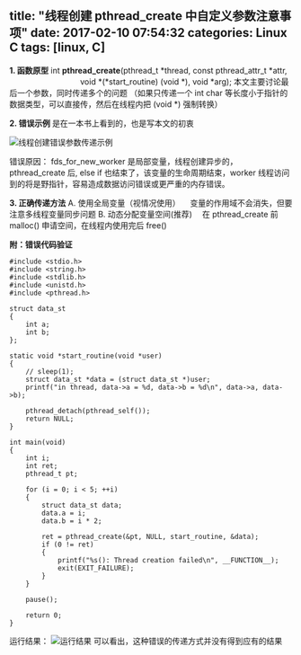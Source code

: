 title: "线程创建 pthread_create 中自定义参数注意事项"
date: 2017-02-10 07:54:32
categories: Linux C
tags: [linux, C]
---

 **1. 函数原型**
int **pthread_create**(pthread_t *thread, const pthread_attr_t *attr,
　　　　　　　　　void *(*start_routine) (void *), void *arg);
本文主要讨论最后一个参数，同时传递多个的问题
（如果只传递一个 int char 等长度小于指针的数据类型，可以直接传，然后在线程内把 (void *) 强制转换）

 **2. 错误示例**
是在一本书上看到的，也是写本文的初衷

![线程创建错误参数传递示例][1]

错误原因：<!-- more -->
fds_for_new_worker 是局部变量，线程创建异步的，pthread_create 后, else if 也结束了，该变量的生命周期结束，worker 线程访问到的将是野指针，容易造成数据访问错误或更严重的内存错误。

 **3. 正确传递方法**
A. 使用全局变量（视情况使用）
　变量的作用域不会消失，但要注意多线程变量同步问题
B. 动态分配变量空间(推荐)
　在 pthread_create 前 malloc() 申请空间，在线程内使用完后 free()

 **附：错误代码验证**

	#include <stdio.h>
	#include <string.h>
	#include <stdlib.h>
	#include <unistd.h>
	#include <pthread.h>

	struct data_st
	{
		int a;
		int b;
	};

	static void *start_routine(void *user)
	{
		// sleep(1);
		struct data_st *data = (struct data_st *)user;
		printf("in thread, data->a = %d, data->b = %d\n", data->a, data->b);

		pthread_detach(pthread_self());
		return NULL;
	}

	int main(void)
	{
		int i;
		int ret;
		pthread_t pt;

		for (i = 0; i < 5; ++i)
		{
			struct data_st data;
			data.a = i;
			data.b = i * 2;

			ret = pthread_create(&pt, NULL, start_routine, &data);
			if (0 != ret)
			{
				printf("%s(): Thread creation failed\n", __FUNCTION__);
				exit(EXIT_FAILURE);
			}
		}

		pause();
		
		return 0;
	}

运行结果：
![运行结果][2]
可以看出，这种错误的传递方式并没有得到应有的结果

  [1]: /images/线程创建-pthread-create-中自定义参数注意事项/线程创建错误参数传递示例.png
  [2]: /images/线程创建-pthread-create-中自定义参数注意事项/运行结果.png
